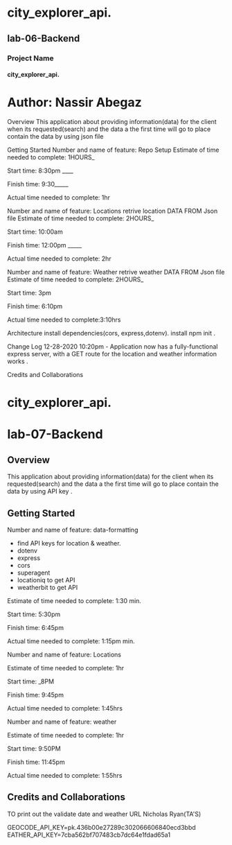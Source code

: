 # city_explorer_api.
## lab-06-Backend
### Project Name
#### city_explorer_api.
# Author: Nassir Abegaz

Overview
This application about providing information(data) for the client when its requested(search) and the data a the first time will go to place contain the data by using json file

Getting Started
Number and name of feature: Repo Setup Estimate of time needed to complete: 1HOURS_

Start time: 8:30pm ____

Finish time: 9:30_____

Actual time needed to complete: 1hr

Number and name of feature: Locations retrive location DATA FROM Json file Estimate of time needed to complete: 2HOURS_

Start time: 10:00am

Finish time: 12:00pm _____

Actual time needed to complete: 2hr

Number and name of feature: Weather retrive weather DATA FROM Json file Estimate of time needed to complete: 2HOURS_

Start time: 3pm

Finish time: 6:10pm

Actual time needed to complete:3:10hrs

Architecture
install dependencies(cors, express,dotenv). install npm init .

Change Log
12-28-2020 10:20pm - Application now has a fully-functional express server, with a GET route for the location and weather information works .

Credits and Collaborations




# city_explorer_api.
# lab-07-Backend

## Overview

This application about providing information(data) for the client when its requested(search) and the data a the first time will go to place contain the data by using API key .
 
## Getting Started

Number and name of feature: data-formatting
- find API keys for location & weather.
- dotenv
- express
- cors
- superagent
- locationiq to get API
- weatherbit  to get API

Estimate of time needed to complete: 1:30 min.

Start time: 5:30pm 

Finish time: 6:45pm 

Actual time needed to complete: 1:15pm min.

Number and name of feature: Locations

Estimate of time needed to complete: 1hr

Start time: _8PM

Finish time: 9:45pm

Actual time needed to complete: 1:45hrs

 Number and name of feature: weather

Estimate of time needed to complete: 1hr

Start time: 9:50PM

Finish time: 11:45pm

Actual time needed to complete: 1:55hrs


## Credits and Collaborations

TO print out the validate date and weather URL Nicholas Ryan(TA'S)





GEOCODE_API_KEY=pk.436b00e27289c302066606840ecd3bbd
EATHER_API_KEY=7cba562bf707483cb7dc64e1fdad65a1
